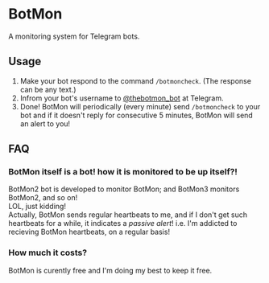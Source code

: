 # BotMon
A monitoring system for Telegram bots.  

## Usage
1. Make your bot respond to the command `/botmoncheck`. (The response can be any text.)
2. Infrom your bot's username to [@thebotmon_bot](https://t.me/thebotmon_bot) at Telegram.
3. Done! BotMon will periodically (every minute) send `/botmoncheck` to your bot and if it doesn't reply for consecutive 5 minutes, BotMon will send an alert to you!

## FAQ
### BotMon itself is a bot! how it is monitored to be up itself?!
BotMon2 bot is developed to monitor BotMon; and BotMon3 monitors BotMon2, and so on!  
LOL, just kidding!  
Actually, BotMon sends regular heartbeats to me, and if I don't get such heartbeats for a while, it indicates a *passive alert*! i.e. I'm addicted to recieving BotMon heartbeats, on a regular basis!  

### How much it costs?
BotMon is curently free and I'm doing my best to keep it free.
